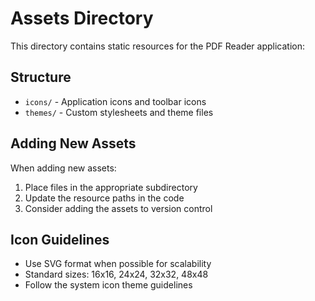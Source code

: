 # Assets Directory

This directory contains static resources for the PDF Reader application:

## Structure

- `icons/` - Application icons and toolbar icons
- `themes/` - Custom stylesheets and theme files

## Adding New Assets

When adding new assets:
1. Place files in the appropriate subdirectory
2. Update the resource paths in the code
3. Consider adding the assets to version control

## Icon Guidelines

- Use SVG format when possible for scalability
- Standard sizes: 16x16, 24x24, 32x32, 48x48
- Follow the system icon theme guidelines
